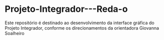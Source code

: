 # Projeto-Integrador---Reda-o
Este repositório é destinado ao desenvolvimento da interface gráfica do Projeto Integrador, conforme os direcionamentos da orientadora Giovanna Soalheiro
